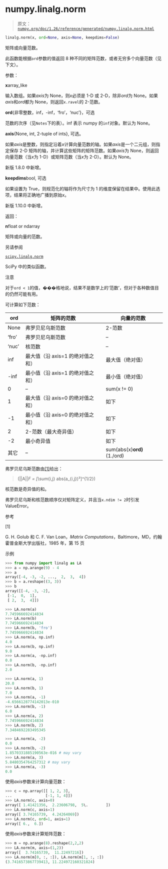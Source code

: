 # numpy.linalg.norm

> 原文：[`numpy.org/doc/1.26/reference/generated/numpy.linalg.norm.html`](https://numpy.org/doc/1.26/reference/generated/numpy.linalg.norm.html)

```py
linalg.norm(x, ord=None, axis=None, keepdims=False)
```

矩阵或向量范数。

此函数能根据`ord`参数的值返回 8 种不同的矩阵范数，或者无穷多个向量范数（见下文）。

参数：

**x**array_like

输入数组。如果*axis*为 None，则*x*必须是 1-D 或 2-D，除非*ord*为 None。如果*axis*和*ord*都为 None，则返回`x.ravel`的 2-范数。

**ord**{非零整数，inf，-inf，‘fro’，‘nuc’}，可选

范数的次序（见`Notes`下的表）。inf 表示 numpy 的`inf`对象。默认为 None。

**axis**{None, int, 2-tuple of ints}, 可选。

如果*axis*是整数，则指定沿着*x*计算向量范数的轴。如果*axis*是一个二元组，则指定保存 2-D 矩阵的轴，并计算这些矩阵的矩阵范数。如果*axis*为 None，则返回向量范数（当*x*为 1-D）或矩阵范数（当*x*为 2-D）。默认为 None。

新版 1.8.0 中新增。

**keepdims**bool, 可选

如果设置为 True，则规范化的轴将作为尺寸为 1 的维度保留在结果中。使用此选项，结果将正确地广播到原始*x*。

新版 1.10.0 中新增。

返回：

**n**float or ndarray

矩阵或向量的范数。

另请参阅

[`scipy.linalg.norm`](https://docs.scipy.org/doc/scipy/reference/generated/scipy.linalg.norm.html#scipy.linalg.norm "(在 SciPy v1.11.2 中)")

SciPy 中的类似函数。

注意

对于`ord < 1`的值，���格地说，结果不是数学上的‘范数’，但对于各种数值目的仍然可能有用。

可计算如下范数：

| ord | 矩阵的范数 | 向量的范数 |
| --- | --- | --- |
| None | 弗罗贝尼乌斯范数 | 2-范数 |
| ‘fro’ | 弗罗贝尼乌斯范数 | – |
| ‘nuc’ | 核范数 | – |
| inf | 最大值（沿 axis=1 的绝对值之和） | 最大值（绝对值） |
| -inf | 最小值（沿 axis=1 的绝对值之和） | 最小值（绝对值） |
| 0 | – | sum(x != 0) |
| 1 | 最大值（沿 axis=0 的绝对值之和） | 如下 |
| -1 | 最小值（沿 axis=0 的绝对值之和） | 如下 |
| 2 | 2-范数（最大奇异值） | 如下 |
| -2 | 最小奇异值 | 如下 |
| 其它 | – | sum(abs(x)**ord)**(1./ord) |

弗罗贝尼乌斯范数由[[1]](#rac1c834adb66-1)给出：

> \(||A||_F = [\sum_{i,j} abs(a_{i,j})²]^{1/2}\)

核范数是奇异值的和。

弗罗贝尼乌斯和核范数顺序仅对矩阵定义，并且当`x.ndim != 2`时引发 ValueError。

参考

[1]

G. H. Golub 和 C. F. Van Loan，*Matrix Computations*，Baltimore，MD，约翰霍普金斯大学出版社，1985 年，第 15 页

示例

```py
>>> from numpy import linalg as LA
>>> a = np.arange(9) - 4
>>> a
array([-4, -3, -2, ...,  2,  3,  4])
>>> b = a.reshape((3, 3))
>>> b
array([[-4, -3, -2],
 [-1,  0,  1],
 [ 2,  3,  4]]) 
```

```py
>>> LA.norm(a)
7.745966692414834
>>> LA.norm(b)
7.745966692414834
>>> LA.norm(b, 'fro')
7.745966692414834
>>> LA.norm(a, np.inf)
4.0
>>> LA.norm(b, np.inf)
9.0
>>> LA.norm(a, -np.inf)
0.0
>>> LA.norm(b, -np.inf)
2.0 
```

```py
>>> LA.norm(a, 1)
20.0
>>> LA.norm(b, 1)
7.0
>>> LA.norm(a, -1)
-4.6566128774142013e-010
>>> LA.norm(b, -1)
6.0
>>> LA.norm(a, 2)
7.745966692414834
>>> LA.norm(b, 2)
7.3484692283495345 
```

```py
>>> LA.norm(a, -2)
0.0
>>> LA.norm(b, -2)
1.8570331885190563e-016 # may vary
>>> LA.norm(a, 3)
5.8480354764257312 # may vary
>>> LA.norm(a, -3)
0.0 
```

使用*axis*参数来计算向量范数：

```py
>>> c = np.array([[ 1, 2, 3],
...               [-1, 1, 4]])
>>> LA.norm(c, axis=0)
array([ 1.41421356,  2.23606798,  5\.        ])
>>> LA.norm(c, axis=1)
array([ 3.74165739,  4.24264069])
>>> LA.norm(c, ord=1, axis=1)
array([ 6.,  6.]) 
```

使用*axis*参数来计算矩阵范数：

```py
>>> m = np.arange(8).reshape(2,2,2)
>>> LA.norm(m, axis=(1,2))
array([  3.74165739,  11.22497216])
>>> LA.norm(m[0, :, :]), LA.norm(m[1, :, :])
(3.7416573867739413, 11.224972160321824) 
```
